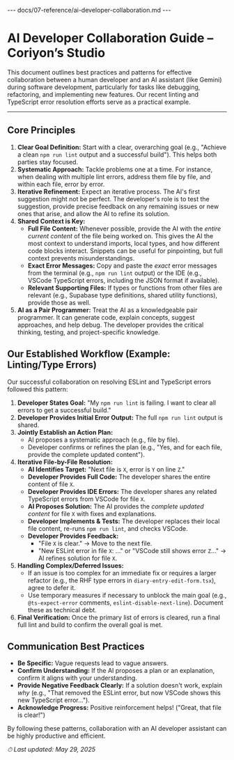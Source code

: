 --- docs/07-reference/ai-developer-collaboration.md ---
# AI Developer Collaboration Guide – Coriyon’s Studio

This document outlines best practices and patterns for effective collaboration between a human developer and an AI assistant (like Gemini) during software development, particularly for tasks like debugging, refactoring, and implementing new features. Our recent linting and TypeScript error resolution efforts serve as a practical example.

---

## Core Principles

1.  **Clear Goal Definition:** Start with a clear, overarching goal (e.g., "Achieve a clean `npm run lint` output and a successful build"). This helps both parties stay focused.
2.  **Systematic Approach:** Tackle problems one at a time. For instance, when dealing with multiple lint errors, address them file by file, and within each file, error by error.
3.  **Iterative Refinement:** Expect an iterative process. The AI's first suggestion might not be perfect. The developer's role is to test the suggestion, provide precise feedback on any remaining issues or new ones that arise, and allow the AI to refine its solution.
4.  **Shared Context is Key:**
    * **Full File Content:** Whenever possible, provide the AI with the *entire current content* of the file being worked on. This gives the AI the most context to understand imports, local types, and how different code blocks interact. Snippets can be useful for pinpointing, but full context prevents misunderstandings.
    * **Exact Error Messages:** Copy and paste the *exact* error messages from the terminal (e.g., `npm run lint` output) or the IDE (e.g., VSCode TypeScript errors, including the JSON format if available).
    * **Relevant Supporting Files:** If types or functions from other files are relevant (e.g., Supabase type definitions, shared utility functions), provide those as well.
5.  **AI as a Pair Programmer:** Treat the AI as a knowledgeable pair programmer. It can generate code, explain concepts, suggest approaches, and help debug. The developer provides the critical thinking, testing, and project-specific knowledge.

## Our Established Workflow (Example: Linting/Type Errors)

Our successful collaboration on resolving ESLint and TypeScript errors followed this pattern:

1.  **Developer States Goal:** "My `npm run lint` is failing. I want to clear all errors to get a successful build."
2.  **Developer Provides Initial Error Output:** The full `npm run lint` output is shared.
3.  **Jointly Establish an Action Plan:**
    * AI proposes a systematic approach (e.g., file by file).
    * Developer confirms or refines the plan (e.g., "Yes, and for each file, provide the complete updated content").
4.  **Iterative File-by-File Resolution:**
    * **AI Identifies Target:** "Next file is `X`, error is `Y` on line `Z`."
    * **Developer Provides Full Code:** The developer shares the entire content of file `X`.
    * **Developer Provides IDE Errors:** The developer shares any related TypeScript errors from VSCode for file `X`.
    * **AI Proposes Solution:** The AI provides the *complete updated content* for file `X` with fixes and explanations.
    * **Developer Implements & Tests:** The developer replaces their local file content, re-runs `npm run lint`, and checks VSCode.
    * **Developer Provides Feedback:**
        * "File `X` is clear." -> Move to the next file.
        * "New ESLint error in file `X`: ..." or "VSCode still shows error `Z`..." -> AI refines solution for file `X`.
5.  **Handling Complex/Deferred Issues:**
    * If an issue is too complex for an immediate fix or requires a larger refactor (e.g., the RHF type errors in `diary-entry-edit-form.tsx`), agree to defer it.
    * Use temporary measures if necessary to unblock the main goal (e.g., `@ts-expect-error` comments, `eslint-disable-next-line`). Document these as technical debt.
6.  **Final Verification:** Once the primary list of errors is cleared, run a final full lint and build to confirm the overall goal is met.

## Communication Best Practices

* **Be Specific:** Vague requests lead to vague answers.
* **Confirm Understanding:** If the AI proposes a plan or an explanation, confirm it aligns with your understanding.
* **Provide Negative Feedback Clearly:** If a solution doesn't work, explain *why* (e.g., "That removed the ESLint error, but now VSCode shows this new TypeScript error...").
* **Acknowledge Progress:** Positive reinforcement helps! ("Great, that file is clear!")

By following these patterns, collaboration with an AI developer assistant can be highly productive and efficient.

_⏱ Last updated: May 29, 2025_